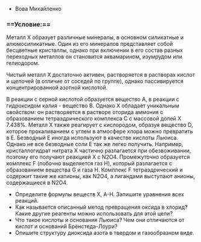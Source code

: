 - Вова Михайленко
### ==Условие:==
Металл Х образует различные минералы, в основном силикатные и алюмосиликатные. Один из его минералов представляет собой бесцветные кристаллы, однако при включении в его состав разных переходных металлов он становится аквамарином, изумрудом или гелиодором.

Чистый металл Х достаточно активен, растворяется в растворах кислот и щелочей (в отличие от соседей по группе), однако пассивируется концентрированной азотной кислотой.

В реакции с серной кислотой образуется вещество А, в реакции с гидроксидом калия - вещество В. Однако Х обладает уникальным свойством: он растворяется в растворе оторида аммония с образованием тетраэдрического комплекса С с массовой долей Х 7.438%. Металл Х также реагирует с кислородом, образуя вещество D, которое прокаливанием с углем в атмосфере хлора можно превратить в Е. Безводный Е иногда используют в качестве кислоты Льюиса. Однако не все безводные соли Е так же легко получить. Например, кристаллогидрат нитрата Х частично разлагается при обезвоживании, поэтому его получают реакцией Х с N2O4. Промежуточно образуется комплекс F (побочно выделяется газ Н), который разлагается с образованием вещества G и газа Н. Комплекс F тетраэдрический и содержит такие же катионы, как N2O4, а лигандами выступают анионы, содержащиеся в N2O4.

- ﻿﻿Определите формулы веществ Х, А-Н. Запишите уравнения всех реакций.
- ﻿﻿Как называется описанный метод превращения оксида в хлорид? Какие другие реагенты можно использовать для этой цели?
- ﻿﻿Что такое кислоты и основания Льюиса? Чем они отличаются от кислот и оснований Брёнстеда-Лоури?
- ﻿﻿Опишите структуру диоксида азота в твердом и газообразном виде.